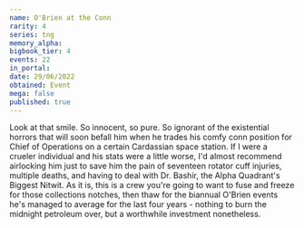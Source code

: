 ```yaml
---
name: O'Brien at the Conn
rarity: 4
series: tng
memory_alpha:
bigbook_tier: 4
events: 22
in_portal:
date: 29/06/2022
obtained: Event
mega: false
published: true
---
```


Look at that smile. So innocent, so pure. So ignorant of the existential horrors that will soon befall him when he trades his comfy conn position for Chief of Operations on a certain Cardassian space station. If I were a crueler individual and his stats were a little worse, I'd almost recommend airlocking him just to save him the pain of seventeen rotator cuff injuries, multiple deaths, and having to deal with Dr. Bashir, the Alpha Quadrant's Biggest Nitwit. As it is, this is a crew you're going to want to fuse and freeze for those collections notches, then thaw for the biannual O'Brien events he's managed to average for the last four years - nothing to burn the midnight petroleum over, but a worthwhile investment nonetheless.

